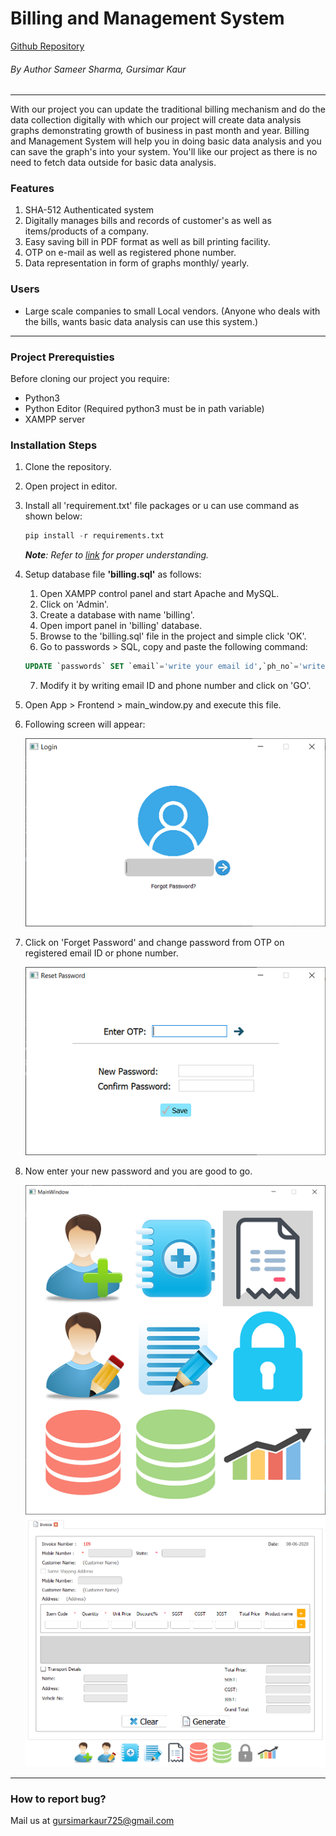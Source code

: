 <!-- Step-1 Identify the project -->

# Billing and Management System

[Github Repository](https://github.com/gursimarkaur999/Billing-Project, 'Billing and Management System')

###### By Author Sameer Sharma, Gursimar Kaur
---
<!-- Step-2 Evaluate the project -->
With our project you can update the traditional billing mechanism and do the data collection digitally with which our project will create data analysis graphs demonstrating growth of business in past month and year. Billing and Management System will help you in doing basic data analysis and you can save the graph's into your system. You'll like our project as there is no need to fetch data outside for basic data analysis.
<!-- Now describe who can use the project -->
### Features
1. SHA-512 Authenticated system
2. Digitally manages bills and records of customer's as well as items/products of a company.
3. Easy saving bill in PDF format as well as bill printing facility.
4. OTP on e-mail as well as registered phone number.
5. Data representation in form of graphs monthly/ yearly.
### Users
* Large scale companies to small Local vendors. (Anyone who deals with the bills, wants basic data analysis can use this system.)
---
<!-- Step-3 Help reader to use the project -->

### Project Prerequisties
Before cloning our project you require:
* Python3
* Python Editor (Required python3 must be in path 
variable)
* XAMPP server

### Installation Steps
1. Clone the repository.
2. Open project in editor.
3. Install all 'requirement.txt' file packages or u can use command as shown below:
    ```python
    pip install -r requirements.txt
    ```
    _**Note**: Refer to [link](https://github.com/sameersharma1999/Billing-Project) for proper understanding._
4. Setup database file **'billing.sql'** as follows:
    1. Open XAMPP control panel and start Apache and MySQL.
    2. Click on 'Admin'.
    3. Create a database with name 'billing'.
    4. Open import panel in 'billing' database.
    5. Browse to the 'billing.sql' file in the project and simple click 'OK'.
    6. Go to passwords > SQL, copy and paste the following command: 
    ```sql
    UPDATE `passwords` SET `email`='write your email id',`ph_no`='write your phone number' WHERE 1
    ```
    7. Modify it by writing email ID and phone number and click on 'GO'.
5. Open App > Frontend > main_window.py and execute this file.
6. Following screen will appear:

    ![image](images/img/login.PNG)
7. Click on 'Forget Password' and change password from OTP on registered email ID or phone number.

    ![image](images/img/forget.PNG)
8. Now enter your new password and you are good to go.
    
    ![image](images/img/main.PNG)
    ![image](images/img/bil.PNG)
---
<!-- Step-4 Engage -->
<!-- How to report a Bug -->
### How to report bug?
Mail us at gursimarkaur725@gmail.com

